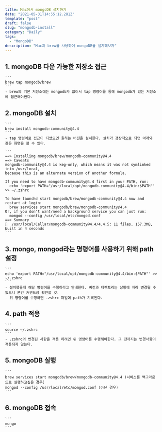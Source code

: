 ```yaml
---
title: Mac에서 mongoDB 설치하기
date: "2021-05-31T14:55:12.281Z"
template: "post"
draft: false
slug: "mongodb-install"
category: "Daily"
tags:
  - "MongoDB"
description: "Mac과 brew를 사용하여 mongoDB를 설치해보자"
---
```


## 1. mongoDB 다운 가능한 저장소 접근
    ```
    brew tap mongodb/brew
    ```
    - brew의 기본 저장소에는 mongodb가 없어서 tap 명령어를 통해 mongodb가 있는 저장소에 접근해야한다.
    
## 2. mongoDB 설치
    ```
    brew install mongodb-community@4.4
    ```
    - tap 명령어로 접근이 되었으면 원하는 버전을 설치한다. 설치가 정상적으로 되면 아래와 같은 화면을 볼 수 있다.

    ```
    ==> Installing mongodb/brew/mongodb-community@4.4
    ==> Caveats
    mongodb-community@4.4 is keg-only, which means it was not symlinked into /usr/local,
    because this is an alternate version of another formula.

    If you need to have mongodb-community@4.4 first in your PATH, run:
      echo 'export PATH="/usr/local/opt/mongodb-community@4.4/bin:$PATH"' >> ~/.zshrc

    To have launchd start mongodb/brew/mongodb-community@4.4 now and restart at login:
      brew services start mongodb/brew/mongodb-community@4.4
    Or, if you don't want/need a background service you can just run:
      mongod --config /usr/local/etc/mongod.conf
    ==> Summary
    🍺  /usr/local/Cellar/mongodb-community@4.4/4.4.5: 11 files, 157.3MB, built in 4 seconds
    ```

## 3. mongo, mongod라는 명령어를 사용하기 위해 path설정
    ```
    echo 'export PATH="/usr/local/opt/mongodb-community@4.4/bin:$PATH"' >> ~/.zshrc
    ```
    - 설치했을때 해당 명령어를 수행하라고 안내한다. 버전과 디렉토리는 상황에 따라 변경될 수 있으니 본인 커맨드창 확인할 것.
    - 위 명령어를 수행하면 .zshrc 파일에 path가 기록된다.
   
## 4. path 적용
    ```
    source ~/.zshrc
    ```
    - .zshrc의 변경된 사항을 적용 하려면 위 명령어를 수행해야한다. 그 전까지는 변경사항이 적용되지 않는다.
   
## 5. mongoDB 실행
    ```
    brew services start mongodb/brew/mongodb-community@4.4 (서비스를 백그라운드로 실행하고싶은 경우)
    mongod --config /usr/local/etc/mongod.conf (아닌 경우)
    ```

## 6. mongoDB 접속
    ```
    mongo
    ```
    
